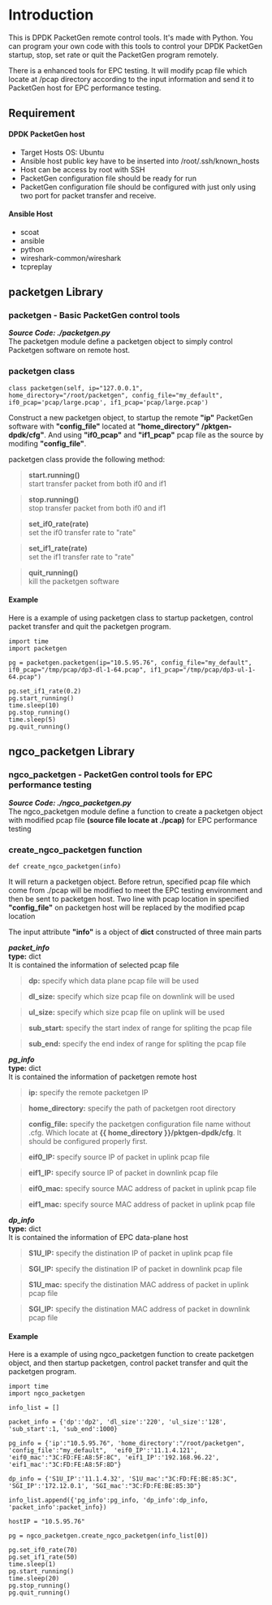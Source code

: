 Introduction
===========================
This is DPDK PacketGen remote control tools. It's made with Python. You can program your own code with this tools to control your DPDK PacketGen startup, stop, set rate or quit the PacketGen program remotely.

There is a enhanced tools for EPC testing. It will modify pcap file which locate at /pcap directory according to the input information and send it to PacketGen host for EPC performance testing.



## Requirement
#### DPDK PacketGen host
- Target Hosts OS: Ubuntu
- Ansible host public key have to be inserted into /root/.ssh/known_hosts 
- Host can be access by root with SSH
- PacketGen configuration file should be ready for run
- PacketGen configuration file should be configured with just only using two port for packet transfer and receive.

#### Ansible Host
- scoat
- ansible
- python
- wireshark-common/wireshark
- tcpreplay


## packetgen Library
### packetgen - Basic PacketGen control tools
___Source Code: ./packetgen.py___<br>
The packetgen module define a packetgen object to simply control Packetgen software on remote host.

### packetgen class
```
class packetgen(self, ip="127.0.0.1", home_directory="/root/packetgen", config_file="my_default", if0_pcap='pcap/large.pcap', if1_pcap='pcap/large.pcap')
```

Construct a new packetgen object, to startup the remote **"ip"** PacketGen software with  **"config_file"** located at **"home_directory" /pktgen-dpdk/cfg"**. And using **"if0_pcap"** and **"if1_pcap"** pcap file as the source by modifing **"config_file"**.<br>

packetgen class provide the following method:

> **start.running()**<br>
start transfer packet from both if0 and if1<br>

> **stop.running()**<br>
stop transfer packet from both if0 and if1<br>

> **set_if0_rate(rate)**<br>
set the if0 transfer rate to "rate"<br>

> **set_if1_rate(rate)**<br>
set the if1 transfer rate to "rate"<br>

> **quit_running()**<br>
kill the packetgen software<br>

#### Example
Here is a example of using packetgen class to startup packetgen, control packet transfer and quit the packetgen program. 
```
import time
import packetgen

pg = packetgen.packetgen(ip="10.5.95.76", config_file="my_default", if0_pcap="/tmp/pcap/dp3-dl-1-64.pcap", if1_pcap="/tmp/pcap/dp3-ul-1-64.pcap")

pg.set_if1_rate(0.2)
pg.start_running()
time.sleep(10)
pg.stop_running()
time.sleep(5)
pg.quit_running()
```
## ngco_packetgen Library
### ngco_packetgen - PacketGen control tools for EPC performance testing
___Source Code: ./ngco_packetgen.py___<br>
The ngco_packetgen module define a function to create a packetgen object with modified pcap file **(source file locate at ./pcap)** for EPC performance testing

### create_ngco_packetgen function
```
def create_ngco_packetgen(info)
```

It will return a packetgen object. Before retrun, specified pcap file which come from ./pcap will be modified to meet the EPC testing environment and then be sent to packetgen host. Two line with pcap location in specified **"config_file"** on packetgen host will be replaced by the modified pcap location<br>

The input attribute **"info"** is a object of **dict** constructed of three main parts

***packet_info***<br>
**type:** dict<br>
It is contained the information of selected pcap file
> **dp:** specify which data plane pcap file will be used<br>

> **dl_size:** specify which size pcap file on downlink will be used<br>

> **ul_size:** specify which size pcap file on uplink will be used<br>

> **sub_start:** specify the start index of range for spliting the pcap file<br>

> **sub_end:** specify the end index of range for spliting the pcap file<br>

***pg_info***<br>
**type:** dict<br>
It is contained the information of packetgen remote host
> **ip:** specify the remote packetgen IP<br>

> **home_directory:** specify the path of packetgen root directory<br>

> **config_file:** specify the packetgen configuration file name without .cfg. Which locate at **{{ home_directory }}/pktgen-dpdk/cfg**. It should be configured properly first.<br>

> **eif0_IP:** specify source IP of packet in uplink pcap file<br>

> **eif1_IP:** specify source IP of packet in downlink pcap file<br>

> **eif0_mac:** specify source MAC address of packet in uplink pcap file<br>

> **eif1_mac:** specify source MAC address of packet in uplink pcap file<br>

***dp_info***<br>
**type:** dict<br>
It is contained the information of EPC data-plane host
> **S1U_IP:** specify the distination IP of packet in uplink pcap file<br>

> **SGI_IP:** specify the distination IP of packet in downlink pcap file<br>

> **S1U_mac:** specify the distination MAC address of packet in uplink pcap file<br>

> **SGI_IP:** specify the distination MAC address of packet in downlink pcap file<br>

#### Example
Here is a example of using ngco_packetgen function to create packetgen object, and then startup packetgen, control packet transfer and quit the packetgen program.
```
import time
import ngco_packetgen

info_list = []

packet_info = {'dp':'dp2', 'dl_size':'220', 'ul_size':'128', 'sub_start':1, 'sub_end':1000}

pg_info = {'ip':"10.5.95.76", 'home_directory':"/root/packetgen", 'config_file':"my_default",  'eif0_IP':'11.1.4.121', 'eif0_mac':"3C:FD:FE:A8:5F:8C", 'eif1_IP':'192.168.96.22', 'eif1_mac':"3C:FD:FE:A8:5F:8D"}

dp_info = {'S1U_IP':'11.1.4.32', 'S1U_mac':"3C:FD:FE:BE:85:3C", 'SGI_IP':'172.12.0.1', 'SGI_mac':"3C:FD:FE:BE:85:3D"}

info_list.append({'pg_info':pg_info, 'dp_info':dp_info, 'packet_info':packet_info})

hostIP = "10.5.95.76"

pg = ngco_packetgen.create_ngco_packetgen(info_list[0])

pg.set_if0_rate(70)
pg.set_if1_rate(50)
time.sleep(1)
pg.start_running()
time.sleep(20)
pg.stop_running()
pg.quit_running()
```





